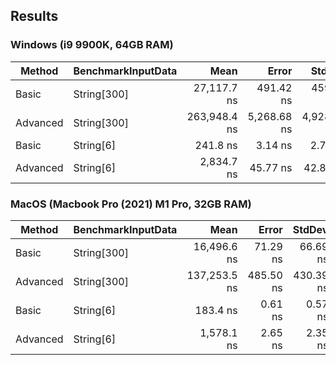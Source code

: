 ## Results
### Windows (i9 9900K, 64GB RAM)
| Method   | BenchmarkInputData |         Mean |       Error |      StdDev |   Gen0 | Allocated |
|----------|--------------------|-------------:|------------:|------------:|-------:|----------:|
| Basic    | String[300]        |  27,117.7 ns |   491.42 ns |   459.68 ns |      - |      32 B |
| Advanced | String[300]        | 263,948.4 ns | 5,268.68 ns | 4,928.33 ns | 4.3945 |   36776 B |
| Basic    | String[6]          |     241.8 ns |     3.14 ns |     2.78 ns | 0.0038 |      32 B |
| Advanced | String[6]          |   2,834.7 ns |    45.77 ns |    42.82 ns | 0.1259 |    1080 B |

### MacOS (Macbook Pro (2021) M1 Pro, 32GB RAM)
| Method   | BenchmarkInputData |         Mean |     Error |    StdDev |   Gen0 |   Gen1 | Allocated |
|----------|--------------------|-------------:|----------:|----------:|-------:|-------:|----------:|
| Basic    | String[300]        |  16,496.6 ns |  71.29 ns |  66.69 ns |      - |      - |      32 B |
| Advanced | String[300]        | 137,253.5 ns | 485.50 ns | 430.39 ns | 5.8594 | 0.2441 |   36776 B |
| Basic    | String[6]          |     183.4 ns |   0.61 ns |   0.57 ns | 0.0050 | 0.0002 |      32 B |
| Advanced | String[6]          |   1,578.1 ns |   2.65 ns |   2.35 ns | 0.1717 | 0.0019 |    1080 B |
